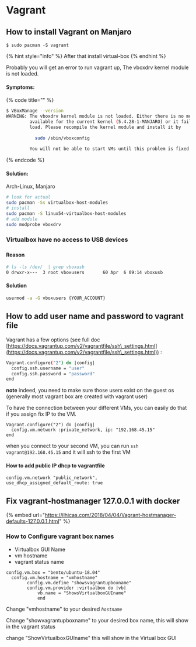 # Vagrant

## How to install Vagrant on Manjaro

```
$ sudo pacman -S vagrant
```

{% hint style="info" %}
&#x20;After that install virtual-box
{% endhint %}

Probably you will get an error to run vagrant up, The vboxdrv kernel module is not loaded.

#### Symptoms:

{% code title="" %}
```bash
$ VBoxManage --version
WARNING: The vboxdrv kernel module is not loaded. Either there is no module
         available for the current kernel (5.4.28-1-MANJARO) or it failed to
         load. Please recompile the kernel module and install it by
 
           sudo /sbin/vboxconfig
 
         You will not be able to start VMs until this problem is fixed.
```
{% endcode %}

#### Solution:

Arch-Linux, Manjaro

```bash
# look for actual 
sudo pacman -Ss virtualbox-host-modules
# install 
sudo pacman -S linux54-virtualbox-host-modules
# add module
sudo modprobe vboxdrv
```

### Virtualbox have no access to USB devices

###

#### Reason

```bash
# ls -ls /dev/  | grep vboxusb
0 drwxr-x---  3 root vboxusers       60 Apr  6 09:14 vboxusb
```

#### Solution

```bash
usermod -a -G vboxusers {YOUR_ACCOUNT}
```

## How to add user name and password to vagrant file

Vagrant has a few options (see full doc [https://docs.vagrantup.com/v2/vagrantfile/ssh\_settings.html](https://docs.vagrantup.com/v2/vagrantfile/ssh\_settings.html)) :

```bash
Vagrant.configure("2") do |config|
  config.ssh.username = "user"
  config.ssh.password = "password"
end
```

**note** indeed, you need to make sure those users exist on the guest os (generally most vagrant box are created with vagrant user)

To have the connection between your different VMs, you can easily do that if you assign fix IP to the VM.

```
Vagrant.configure("2") do |config|
  config.vm.network :private_network, ip: "192.168.45.15"
end
```

when you connect to your second VM, you can run `ssh vagrant@192.168.45.15` and it will ssh to the first VM

#### How to add public IP dhcp to vagrantfile

```
config.vm.network "public_network",
use_dhcp_assigned_default_route: true
```

## Fix vagrant-hostmanager 127.0.0.1 with docker

{% embed url="https://ilhicas.com/2018/04/04/Vagrant-hostmanager-defaults-127.0.0.1.html" %}



### How to Configure vagrant box names

* Virtualbox GUI Name
* vm hostname
* vagrant status name

```
config.vm.box = "bento/ubuntu-18.04"
  config.vm.hostname = "vmhostname"
        config.vm.define "showsvagrantupboxname"
        config.vm.provider :virtualbox do |vb|
            vb.name = "ShowsVirtualboxGUIname"
            end
```

Change "vmhostname" to your desired _`hostname`_

Change "showvagrantupboxname" to your desired box name, this will show in the vagrant status&#x20;

change "ShowVirtualboxGUIname" this will show in the Virtual box GUI

